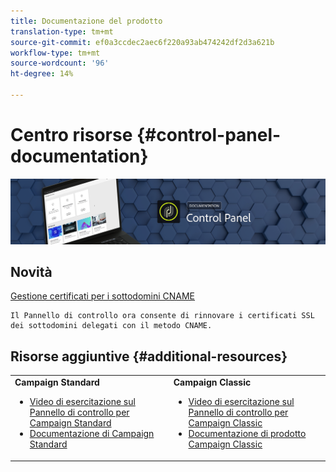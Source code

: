 ```yaml
---
title: Documentazione del prodotto
translation-type: tm+mt
source-git-commit: ef0a3ccdec2aec6f220a93ab474242df2d3a621b
workflow-type: tm+mt
source-wordcount: '96'
ht-degree: 14%

---
```



# Centro risorse {#control-panel-documentation}

![](assets/do-not-localize/banner.png)

## Novità

[Gestione certificati per i sottodomini CNAME](subdomains-certificates/using/renewing-subdomain-certificate.md)

    Il Pannello di controllo ora consente di rinnovare i certificati SSL dei sottodomini delegati con il metodo CNAME.

## Risorse aggiuntive {#additional-resources}

<table>
    <tr>
        <td><b>Campaign Standard</b><br/>
        <ul>
            <li><a href="https://docs.adobe.com/content/help/en/campaign-learn/campaign-standard-tutorials/administrating/control-panel/control-panel-overview.html">Video di esercitazione sul Pannello di controllo per Campaign Standard</a></li>
            <li><a href="https://docs.adobe.com/content/help/en/campaign-standard/using/campaign-standard-home.html">Documentazione di Campaign Standard</a></li>
        </ul>
        </td>
        <td><b>Campaign Classic</b><br/>
        <ul>
            <li><a href="https://docs.adobe.com/content/help/en/campaign-learn/campaign-classic-tutorials/administrating/control-panel-acc/control-panel-overview.html">Video di esercitazione sul Pannello di controllo per Campaign Classic</a></li>
            <li><a href="https://docs.adobe.com/content/help/en/campaign-classic/using/campaign-classic-home.html">Documentazione di prodotto Campaign Classic</a></li>
        </ul>
        </td>
    </tr>
</table>
